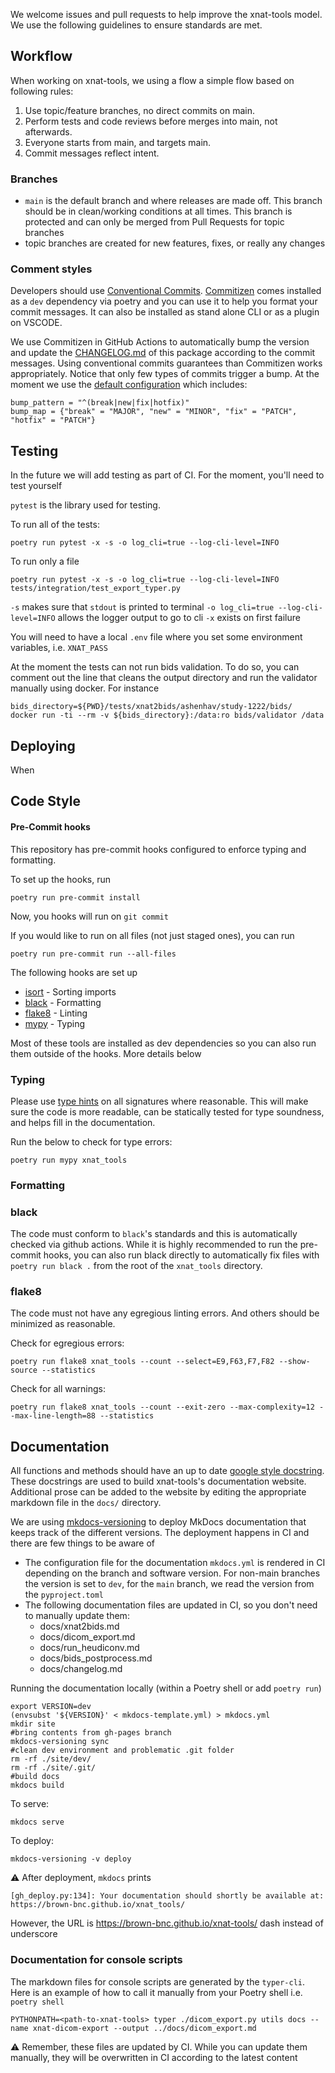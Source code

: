 We welcome issues and pull requests to help improve the xnat-tools model.  We use the following guidelines to ensure standards are met.

## Workflow

When working on xnat-tools, we using a flow a simple flow based on following rules:

1. Use topic/feature branches, no direct commits on main.
2. Perform tests and code reviews before merges into main, not afterwards.
3. Everyone starts from main, and targets main.
4. Commit messages reflect intent.

### Branches

* `main` is the default branch and where releases are made off. This branch should be in clean/working conditions at all times. This branch is protected and can only be merged from Pull Requests for topic branches
* topic branches are created for new features, fixes, or really any changes

### Comment styles

Developers should use [Conventional Commits](https://www.conventionalcommits.org/en/v1.0.0/). [Commitizen](https://commitizen-tools.github.io/commitizen/) comes installed as a `dev` dependency via poetry and you can use it to help you format your commit messages. It can also be installed as stand alone CLI or as a plugin on VSCODE.

We use Commitizen in GitHub Actions to automatically bump the version and update the [CHANGELOG.md](changelog.md) of this package according to the commit messages. Using conventional commits guarantees than Commitizen works appropriately.  Notice that only few types of commits trigger a bump. At the moment we use the [default configuration](https://commitizen-tools.github.io/commitizen/customization/) which includes:

```
bump_pattern = "^(break|new|fix|hotfix)"
bump_map = {"break" = "MAJOR", "new" = "MINOR", "fix" = "PATCH", "hotfix" = "PATCH"}
```

## Testing

In the future we will add testing as part of CI. For the moment, you'll need to test yourself

`pytest` is the library used for testing.

To run all of the tests:
```
poetry run pytest -x -s -o log_cli=true --log-cli-level=INFO
```

To run only a file


```
poetry run pytest -x -s -o log_cli=true --log-cli-level=INFO tests/integration/test_export_typer.py
```

`-s` makes sure that `stdout` is printed to terminal
`-o log_cli=true --log-cli-level=INFO` allows the logger output to go to cli
`-x` exists on first failure

You will need to have a local `.env` file where you set some environment variables, i.e. `XNAT_PASS`

At the moment the tests can not run bids validation. To do so, you can comment out the line that cleans the output directory and run the validator manually using docker. For instance

```
bids_directory=${PWD}/tests/xnat2bids/ashenhav/study-1222/bids/
docker run -ti --rm -v ${bids_directory}:/data:ro bids/validator /data
```

## Deploying

When 

## Code Style

#### Pre-Commit hooks

This repository has pre-commit hooks configured to enforce typing and formatting.

To set up the hooks, run 

```
poetry run pre-commit install
```

Now, you hooks will run on `git commit`

If you would like to run on all files (not just staged ones), you can run

```
poetry run pre-commit run --all-files
```

The following hooks are set up 
- [isort](https://github.com/timothycrosley/isort) - Sorting imports
- [black](https://github.com/ambv/black) - Formatting
- [flake8](https://gitlab.com/pycqa/flake8) - Linting
- [mypy](https://github.com/pre-commit/mirrors-mypy) - Typing

Most of these tools are installed as dev dependencies so you can also run them outside of the hooks. More details below

### Typing

Please use [type hints](https://mypy.readthedocs.io/en/stable/) on all signatures where reasonable.  This will make sure the code is more readable, can be statically tested for type soundness, and helps fill in the documentation.

Run the below to check for type errors:
```
poetry run mypy xnat_tools
```

### Formatting

### black

The code must conform to `black`'s standards and this is automatically checked via github actions.  While it is highly recommended to run the pre-commit hooks, you can also run black directly  to automatically fix files with `poetry run black .` from the root of the `xnat_tools` directory.

### flake8
The code must not have any egregious linting errors. And others should be minimized as reasonable.

Check for egregious errors:
```
poetry run flake8 xnat_tools --count --select=E9,F63,F7,F82 --show-source --statistics
```

Check for all warnings:
```
poetry run flake8 xnat_tools --count --exit-zero --max-complexity=12 --max-line-length=88 --statistics
```


## Documentation

All functions and methods should have an up to date [google style docstring](https://sphinxcontrib-napoleon.readthedocs.io/en/latest/example_google.html).  These docstrings are used to build xnat-tools's documentation website.  Additional prose can be added to the website by editing the appropriate markdown file in the `docs/` directory.

We are using [mkdocs-versioning](https://github.com/zayd62/mkdocs-versioning) to deploy MkDocs documentation that keeps track of the different versions. The deployment happens in CI and there are few things to be aware of

* The configuration file for the documentation `mkdocs.yml` is rendered in CI depending on the branch and software version. For non-main branches the version is set to `dev`, for the `main` branch, we read the version from the `pyproject.toml`
* The following documentation files are updated in CI, so you don't need to manually update them:
    - docs/xnat2bids.md
    - docs/dicom_export.md
    - docs/run_heudiconv.md
    - docs/bids_postprocess.md
    - docs/changelog.md

Running the documentation locally (within a Poetry shell or add `poetry run`)

```
export VERSION=dev
(envsubst '${VERSION}' < mkdocs-template.yml) > mkdocs.yml
mkdir site
#bring contents from gh-pages branch
mkdocs-versioning sync 
#clean dev environment and problematic .git folder
rm -rf ./site/dev/
rm -rf ./site/.git/
#build docs
mkdocs build
```

To serve:
```
mkdocs serve
```

To deploy:
```
mkdocs-versioning -v deploy
```

⚠ After deployment, `mkdocs` prints

```
[gh_deploy.py:134]: Your documentation should shortly be available at: https://brown-bnc.github.io/xnat_tools/ 
```

However, the URL is https://brown-bnc.github.io/xnat-tools/ dash instead of underscore

### Documentation for console scripts

The markdown files for console scripts are generated by the `typer-cli`. Here is an example of how to call it manually from your Poetry shell i.e. `poetry shell`

```
PYTHONPATH=<path-to-xnat-tools> typer ./dicom_export.py utils docs --name xnat-dicom-export --output ../docs/dicom_export.md
```

⚠ Remember, these files are updated by CI. While you can update them manually, they will be overwritten in CI according to the latest content

